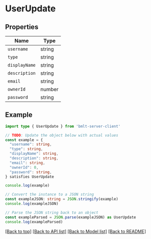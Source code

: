 
# UserUpdate


## Properties

Name | Type
------------ | -------------
`username` | string
`type` | string
`displayName` | string
`description` | string
`email` | string
`ownerId` | number
`password` | string

## Example

```typescript
import type { UserUpdate } from 'bmlt-server-client'

// TODO: Update the object below with actual values
const example = {
  "username": string,
  "type": string,
  "displayName": string,
  "description": string,
  "email": string,
  "ownerId": 0,
  "password": string,
} satisfies UserUpdate

console.log(example)

// Convert the instance to a JSON string
const exampleJSON: string = JSON.stringify(example)
console.log(exampleJSON)

// Parse the JSON string back to an object
const exampleParsed = JSON.parse(exampleJSON) as UserUpdate
console.log(exampleParsed)
```

[[Back to top]](#) [[Back to API list]](../README.md#api-endpoints) [[Back to Model list]](../README.md#models) [[Back to README]](../README.md)


